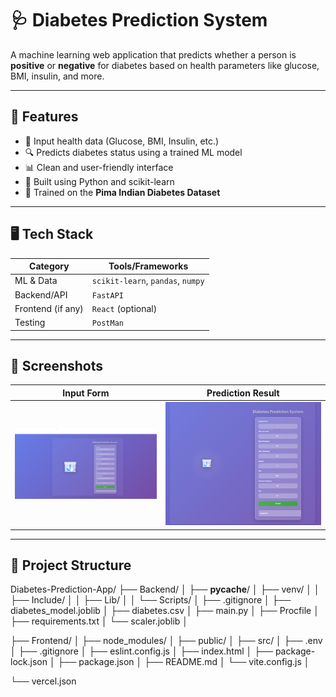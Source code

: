 # 🩺 Diabetes Prediction System

A machine learning web application that predicts whether a person is **positive** or **negative** for diabetes based on health parameters like glucose, BMI, insulin, and more.

---
## 🧠 Features

- 🧾 Input health data (Glucose, BMI, Insulin, etc.)
- 🔍 Predicts diabetes status using a trained ML model
- 📊 Clean and user-friendly interface
- 📁 Built using Python and scikit-learn
- 🧪 Trained on the **Pima Indian Diabetes Dataset**

---

## 🖥️ Tech Stack

| Category      | Tools/Frameworks             |
|---------------|------------------------------|
| ML & Data     | `scikit-learn`, `pandas`, `numpy` |
| Backend/API   | `FastAPI`|
| Frontend (if any) | `React` (optional) |
| Testing    | `PostMan` |

---

## 📸 Screenshots

| Input Form | Prediction Result |
|------------|------------------|
| ![form](https://github.com/AveeckPandey/Diabetes-Prediction-App/blob/main/Frontend/src/assets/Form.png?raw=true) | ![result](https://github.com/AveeckPandey/Diabetes-Prediction-App/blob/main/Frontend/src/assets/Negative.png?raw=true) |

---

## 📂 Project Structure
Diabetes-Prediction-App/
├── Backend/
│   ├── __pycache__/
│   ├── venv/
│   │   ├── Include/
│   │   ├── Lib/
│   │   └── Scripts/
│   ├── .gitignore
│   ├── diabetes_model.joblib
│   ├── diabetes.csv
│   ├── main.py
│   ├── Procfile
│   ├── requirements.txt
│   └── scaler.joblib
│

├── Frontend/
│   ├── node_modules/
│   ├── public/
│   ├── src/
│   ├── .env
│   ├── .gitignore
│   ├── eslint.config.js
│   ├── index.html
│   ├── package-lock.json
│   ├── package.json
│   ├── README.md
│   └── vite.config.js
│

└── vercel.json

